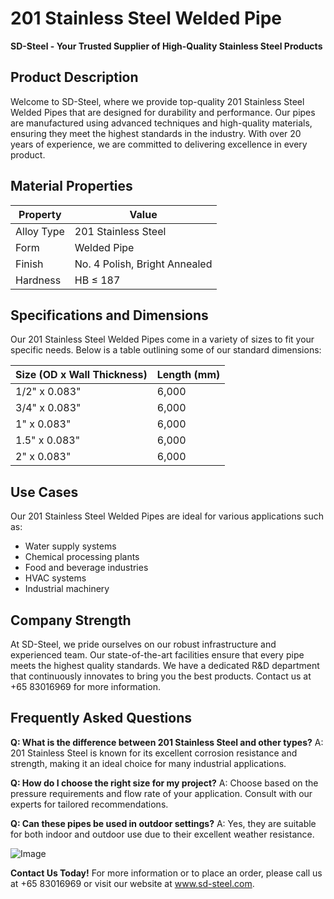 # 201 Stainless Steel Welded Pipe

**SD-Steel - Your Trusted Supplier of High-Quality Stainless Steel Products**

## Product Description

Welcome to SD-Steel, where we provide top-quality 201 Stainless Steel Welded Pipes that are designed for durability and performance. Our pipes are manufactured using advanced techniques and high-quality materials, ensuring they meet the highest standards in the industry. With over 20 years of experience, we are committed to delivering excellence in every product.

## Material Properties

| Property | Value |
|----------|-------|
| Alloy Type | 201 Stainless Steel |
| Form | Welded Pipe |
| Finish | No. 4 Polish, Bright Annealed |
| Hardness | HB ≤ 187 |

## Specifications and Dimensions

Our 201 Stainless Steel Welded Pipes come in a variety of sizes to fit your specific needs. Below is a table outlining some of our standard dimensions:

| Size (OD x Wall Thickness) | Length (mm) |
|----------------------------|-------------|
| 1/2" x 0.083"              | 6,000       |
| 3/4" x 0.083"              | 6,000       |
| 1" x 0.083"                | 6,000       |
| 1.5" x 0.083"              | 6,000       |
| 2" x 0.083"                | 6,000       |

## Use Cases

Our 201 Stainless Steel Welded Pipes are ideal for various applications such as:
- Water supply systems
- Chemical processing plants
- Food and beverage industries
- HVAC systems
- Industrial machinery

## Company Strength

At SD-Steel, we pride ourselves on our robust infrastructure and experienced team. Our state-of-the-art facilities ensure that every pipe meets the highest quality standards. We have a dedicated R&D department that continuously innovates to bring you the best products. Contact us at +65 83016969 for more information.

## Frequently Asked Questions

**Q: What is the difference between 201 Stainless Steel and other types?**
A: 201 Stainless Steel is known for its excellent corrosion resistance and strength, making it an ideal choice for many industrial applications.

**Q: How do I choose the right size for my project?**
A: Choose based on the pressure requirements and flow rate of your application. Consult with our experts for tailored recommendations.

**Q: Can these pipes be used in outdoor settings?**
A: Yes, they are suitable for both indoor and outdoor use due to their excellent weather resistance.

![Image](https://github.com/user-attachments/assets/2567258e-e124-4816-932d-1809bd27ef0b)

**Contact Us Today!**
For more information or to place an order, please call us at +65 83016969 or visit our website at www.sd-steel.com.